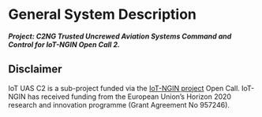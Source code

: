 # General System Description

___Project: C2NG Trusted Uncrewed Aviation Systems Command and Control for IoT-NGIN Open Call 2.___

## Disclaimer

IoT UAS C2 is a sub-project funded via the [IoT-NGIN project](https://iot-ngin.eu) Open Call. IoT-NGIN has received funding from the European Union’s Horizon 2020 research and innovation programme (Grant Agreement No 957246).
